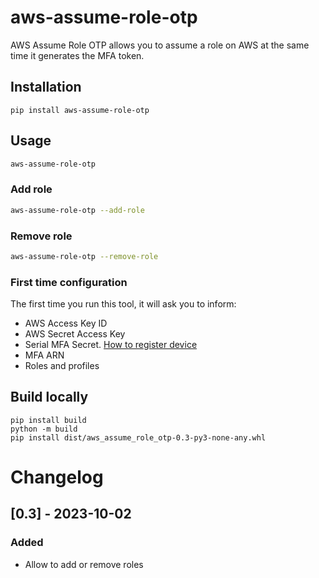 # aws-assume-role-otp

AWS Assume Role OTP allows you to assume a role on AWS at the same time it generates the MFA token.

## Installation

```
pip install aws-assume-role-otp
```

## Usage

```bash
aws-assume-role-otp

```

### Add role
```bash
aws-assume-role-otp --add-role

```

### Remove role
```bash
aws-assume-role-otp --remove-role

```

### First time configuration

The first time you run this tool, it will ask you to inform:

* AWS Access Key ID
* AWS Secret Access Key
* Serial MFA Secret. [How to register device](https://docs.aws.amazon.com/singlesignon/latest/userguide/how-to-register-device.html)
* MFA ARN
* Roles and profiles


## Build locally

```
pip install build
python -m build
pip install dist/aws_assume_role_otp-0.3-py3-none-any.whl
```


# Changelog

## [0.3] - 2023-10-02

### Added

- Allow to add or remove roles
